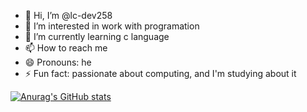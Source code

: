 - 👋 Hi, I’m @lc-dev258
- 👀 I’m interested in work with programation
- 🌱 I’m currently learning c language
- 📫 How to reach me 
- 😄 Pronouns: he
- ⚡ Fun fact: passionate about computing, and I'm studying about it

[![Anurag's GitHub stats](https://github-readme-stats.vercel.app/api?username=lc-dev258)](https://github.com/anuraghazra/github-readme-stats)
